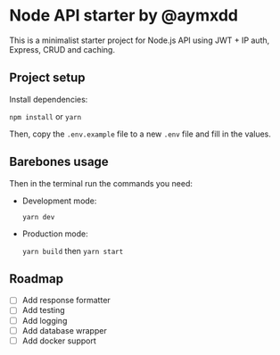 # Node API starter by @aymxdd

This is a minimalist starter project for Node.js API using JWT + IP auth, Express, CRUD and caching.

## Project setup

Install dependencies:

`npm install` or `yarn`

Then, copy the `.env.example` file to a new `.env` file and fill in the values.

## Barebones usage

Then in the terminal run the commands you need:

- Development mode:

    `yarn dev`

- Production mode:

    `yarn build` then `yarn start`

## Roadmap

- [ ] Add response formatter
- [ ] Add testing
- [ ] Add logging
- [ ] Add database wrapper
- [ ] Add docker support